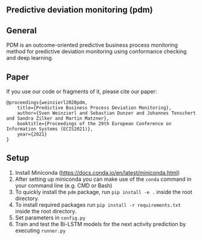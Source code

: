 ## Predictive deviation monitoring (pdm)

## General
PDM is an outcome-oriented predictive business process monitoring method for predictive deviation monitoring using conformance checking and deep learning.

## Paper
If you use our code or fragments of it, please cite our paper:

```
@proceedings{weinzierl2020pdm,
    title={Predictive Business Process Deviation Monitoring},
    author={Sven Weinzierl and Sebastian Dunzer and Johannes Tenschert and Sandra Zilker and Martin Matzner},
    booktitle={Proceedings of the 29th European Conference on Information Systems (ECIS2021)},
    year={2021}
}
```

## Setup
   1. Install Miniconda (https://docs.conda.io/en/latest/miniconda.html) 
   2. After setting up miniconda you can make use of the `conda` command in your command line (e.g. CMD or Bash)
   3. To quickly install the `pdm` package, run `pip install -e .` inside the root directory.
   4. To install required packages run `pip install -r requirements.txt` inside the root directory.
   5. Set parameters in `config.py`
   6. Train and test the Bi-LSTM models for the next activity prediction by executing `runner.py`


